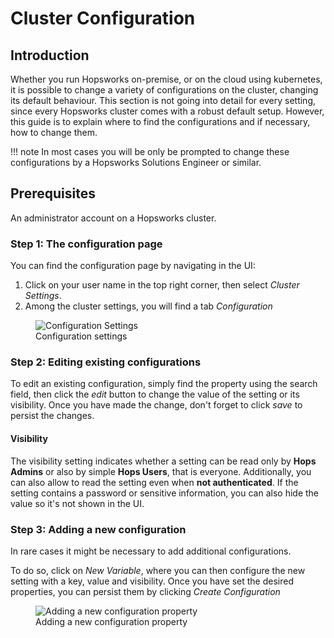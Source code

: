 # Cluster Configuration

## Introduction
Whether you run Hopsworks on-premise, or on the cloud using kubernetes, it is possible to change a variety of configurations on the cluster, changing its default behaviour.
This section is not going into detail for every setting, since every Hopsworks cluster comes with a robust default setup. However, this guide is to explain where to find the configurations and if necessary, how to change them.

!!! note
    In most cases you will be only be prompted to change these configurations by a Hopsworks Solutions Engineer or similar.

## Prerequisites
An administrator account on a Hopsworks cluster.

### Step 1: The configuration page

You can find the configuration page by navigating in the UI:

1. Click on your user name in the top right corner, then select *Cluster Settings*.
2. Among the cluster settings, you will find a tab *Configuration*

<figure>
  <img src="../../../assets/images/admin/variables/configuration.png" alt="Configuration Settings" />
  <figcaption>Configuration settings</figcaption>
</figure>

### Step 2: Editing existing configurations

To edit an existing configuration, simply find the property using the search field, then click the *edit* button to change the value of the setting or its visibility.
Once you have made the change, don't forget to click *save* to persist the changes.

#### Visibility

The visibility setting indicates whether a setting can be read only by **Hops Admins** or also by simple **Hops Users**, that is everyone. Additionally, you can also allow to read the setting even when **not authenticated**. If the setting contains a password or sensitive information, you can also hide the value so it's not shown in the UI.

### Step 3: Adding a new configuration

In rare cases it might be necessary to add additional configurations.

To do so, click on *New Variable*, where you can then configure the new setting with a key, value and visibility.
Once you have set the desired properties, you can persist them by clicking *Create Configuration*

<figure>
  <img src="../../../assets/images/admin/variables/new-variable.png" alt="Adding a new configuration property" />
  <figcaption>Adding a new configuration property</figcaption>
</figure>
